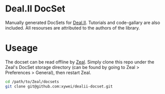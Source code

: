 # Deal.II DocSet

Manually generated DocSets for [Deal.II](https://github.com/dealii/dealii).
Tutorials and code-gallary are also included.
All resourses are attributed to the authors of the library.

# Useage

The docset can be read offline by [Zeal](https://github.com/zealdocs/zeal).
Simply clone this repo under the Zeal's DocSet storage directory (can be found by going to Zeal > Preferences > General),
then restart Zeal.

```bash
cd /path/to/Zeal/docsets
git clone git@github.com:xywei/dealii-docset.git
```
